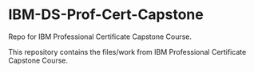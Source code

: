 # IBM-DS-Prof-Cert-Capstone
Repo for IBM Professional Certificate Capstone Course.

This repository contains the files/work from IBM Professional Certificate Capstone Course.
